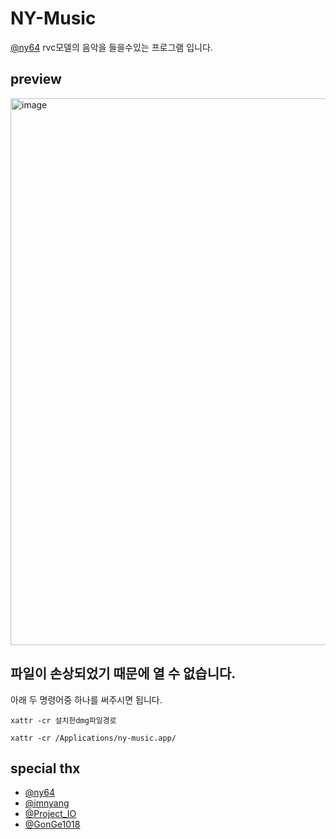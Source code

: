 # NY-Music
[@ny64](https://github.com/ny0510) rvc모델의 음악을 들을수있는 프로그램 입니다.

## preview
<img width="875" alt="image" src="https://github.com/5-23/ny-music/assets/86705803/410762b0-440f-43be-8483-41f2dfd0a985">


## 파일이 손상되었기 때문에 열 수 없습니다.
아래 두 명령어중 하나를 써주시면 됩니다. <br/>
```
xattr -cr 설치한dmg파일경로
```
```
xattr -cr /Applications/ny-music.app/
```

## special thx
- [@ny64](https://github.com/ny0510)
- [@imnyang](https://github.com/imnyang)
- [@Project_IO](https://github.com/devproje)
- [@GonGe1018](https://github.com/GonGe1018)
